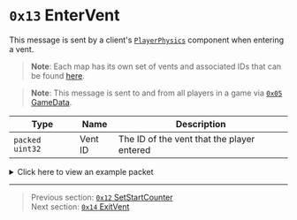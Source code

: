 # `0x13` EnterVent

This message is sent by a client's [`PlayerPhysics`](../05_innernetobject_types/09_playerphysics.md) component when entering a vent.

> **Note**: Each map has its own set of vents and associated IDs that can be found [here](../07_miscellaneous/04_map_specific_ids_for_vents_and_tasks.md).

> **Note**: This message is sent to and from all players in a game via [`0x05` GameData](../02_root_message_types/05_gamedata.md).

| Type | Name | Description |
| --- | --- | --- |
| `packed uint32` | Vent ID | The ID of the vent that the player entered |

<details>
    <summary>Click here to view an example packet</summary>

```
01              # Reliable packet
00f9            # Nonce
0b0005          # Hazel message (tag of 0x05 = GameData)
    d3503f8a    # Game ID: -1975562029 (REDSUS)
    040002      # Hazel message (tag of 0x02 = RPC)
        bd01    # Sender (PlayerPhysics) Net ID: 189
        13      # RPC Call ID: 19 (EnterVent)
        03      # Vent ID: 3
```
</details>

---

> Previous section: [`0x12` SetStartCounter](18_setstartcounter.md)<br>
> Next section: [`0x14` ExitVent](20_exitvent.md)
